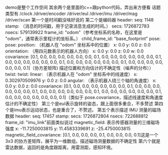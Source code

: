 demo是整个工作空间
其余两个是里面的c++跟python代码，弄出来方便看
话题类型有
/clock
/driver/encoder
/driver/eul
/driver/imu
/driver/mag
/driver/scan
第一个是时间戳没啥好说的
第二个是编码器
header: 
  seq: 1148
  stamp: （消息的时间戳，用于记录消息生成的时间。）
    secs: 1726872783
    nsecs: 579139922
  frame_id: "odom"（参考坐标系的名称，在这里是 "odom"，通常表示里程计的坐标系。）
child_frame_id: "base_footprint"
pose: 
  pose: 
    position: （机器人在 "odom" 坐标系中的位置）
      x: 0.0
      y: 0.0
      z: 0.0
    orientation: （用四元数表示的机器人方向）
      x: 0.0
      y: 0.0
      z: 0.0
      w: 0.0
  covariance: [0.1, 0.0, 0.0, 0.0, 0.0, 0.0, 0.0, 0.1, 0.0, 0.0, 0.0, 0.0, 0.0, 0.0, 0.1, 0.0, 0.0, 0.0, 0.0, 0.0, 0.0, 0.1, 0.0, 0.0, 0.0, 0.0, 0.0, 0.0, 0.1, 0.0, 0.0, 0.0, 0.0, 0.0, 0.0, 0.1]（协方差矩阵) 描述位置和方向估计的不确定性（噪声的分布））
twist: 
  twist: 
    linear: （表示机器人在 "odom" 坐标系中的线速度）
      x: 0.302970509976
      y: 0.0
      z: 0.0
    angular: （表示机器人绕三个轴的角速度）
      x: 0.0
      y: 0.0
      z: 0.0
  covariance: [0.1, 0.0, 0.0, 0.0, 0.0, 0.0, 0.0, 0.1, 0.0, 0.0, 0.0, 0.0, 0.0, 0.0, 0.1, 0.0, 0.0, 0.0, 0.0, 0.0, 0.0, 0.1, 0.0, 0.0, 0.0, 0.0, 0.0, 0.0, 0.1, 0.0, 0.0, 0.0, 0.0, 0.0, 0.0, 0.1]（类似于 pose.covariance，描述线速度和角速度估计的不确定性）
第三个是eul表示旋转的姿态，跟上面很多重合，不多赘述
第四个是imu表示运动状态，也是重合了，不赘述。
第五个表示描述 IMU 测量的磁场数据
header: 
  seq: 17457
  stamp: 
    secs: 1726872804
    nsecs: 722688812
  frame_id: "imu_link"前面类似说过
magnetic_field: 表示传感器测量的三维磁场强度
  x: -11.7250003815
  y: 11.4583339691
  z: -25.4750003815
magnetic_field_covariance: [0.1, 0.0, 0.0, 0.0, 0.1, 0.0, 0.0, 0.0, 0.1]这是一个 3x3 的协方差矩阵，展平为一维数组。描述磁场测量数据的不确定性
第六个就是雷达数据，返回的是角度跟距离，用雷测距，感知环境。
